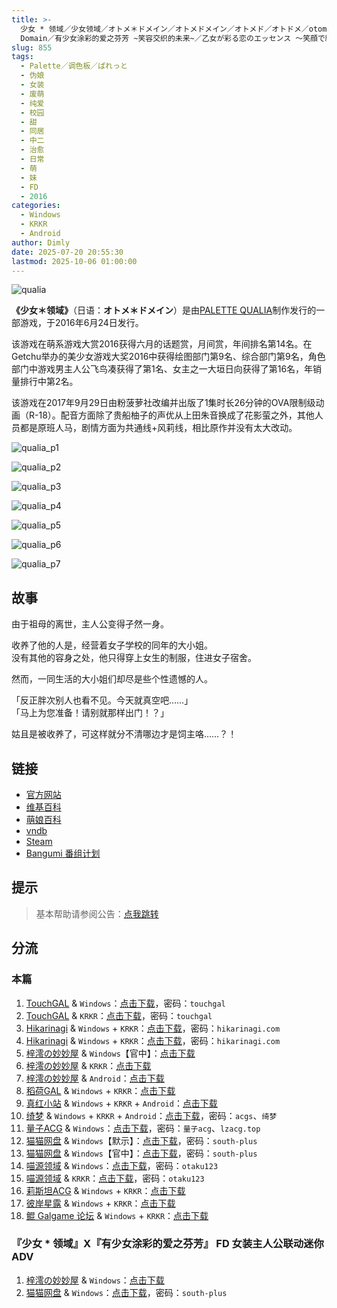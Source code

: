 ```yaml
---
title: >-
  少女 * 领域／少女领域／オトメ＊ドメイン／オトメドメイン／オトメド／オトドメ／otomedo／otodome／Otome *
  Domain／有少女涂彩的爱之芬芳 ~笑容交织的未来~／乙女が彩る恋のエッセンス ～笑顔で織りなす未来～ FD
slug: 855
tags:
  - Palette／调色板／ぱれっと
  - 伪娘
  - 女装
  - 废萌
  - 纯爱
  - 校园
  - 甜
  - 同居
  - 中二
  - 治愈
  - 日常
  - 萌
  - 妹
  - FD
  - 2016
categories:
  - Windows
  - KRKR
  - Android
author: Dimly
date: 2025-07-20 20:55:30
lastmod: 2025-10-06 01:00:00
---
```


![qualia](https://static.30hb.cn/vndb/img/qualia.webp)

**《少女＊领域》**（日语：**オトメ＊ドメイン**）是由[PALETTE QUALIA](https://zh.moegirl.org.cn/Palette(游戏公司)#Palette_QUALIA（ぱれっとクオリア）)制作发行的一部游戏，于2016年6月24日发行。

该游戏在萌系游戏大赏2016获得六月的话题赏，月间赏，年间排名第14名。在Getchu举办的美少女游戏大奖2016中获得绘图部门第9名、综合部门第9名，角色部门中游戏男主人公飞鸟凑获得了第1名、女主之一大垣日向获得了第16名，年销量排行中第2名。

该游戏在2017年9月29日由粉菠萝社改编并出版了1集时长26分钟的OVA限制级动画（R-18）。配音方面除了贵船柚子的声优从上田朱音换成了花影萤之外，其他人员都是原班人马，剧情方面为共通线+风莉线，相比原作并没有太大改动。

<!--more-->

![qualia_p1](https://static.30hb.cn/vndb/img/qualia_p1.webp)

![qualia_p2](https://static.30hb.cn/vndb/img/qualia_p2.webp)

![qualia_p3](https://static.30hb.cn/vndb/img/qualia_p3.webp)

![qualia_p4](https://static.30hb.cn/vndb/img/qualia_p4.webp)

![qualia_p5](https://static.30hb.cn/vndb/img/qualia_p5.webp)

![qualia_p6](https://static.30hb.cn/vndb/img/qualia_p6.webp)

![qualia_p7](https://static.30hb.cn/vndb/img/qualia_p7.webp)

## 故事

由于祖母的离世，主人公变得孑然一身。

收养了他的人是，经营着女子学校的同年的大小姐。  
没有其他的容身之处，他只得穿上女生的制服，住进女子宿舍。

然而，一同生活的大小姐们却尽是些个性遗憾的人。

「反正胖次别人也看不见。今天就真空吧……」  
「马上为您准备！请别就那样出门！？」

姑且是被收养了，可这样就分不清哪边才是饲主咯……？！

## 链接

- [官方网站](http://qualia.clearrave.co.jp/)
- [维基百科](https://zh.wikipedia.org/wiki/%E5%B0%91%E5%A5%B3%EF%BC%8A%E9%A0%98%E5%9F%9F)
- [萌娘百科](https://zh.moegirl.org.cn/%E5%B0%91%E5%A5%B3%E9%A2%86%E5%9F%9F)
- [vndb](https://vndb.org/v18149)
- [Steam](https://store.steampowered.com/app/2153330/)
- [Bangumi 番组计划](https://bgm.tv/subject/143834)

## 提示

> 基本帮助请参阅公告：[点我跳转](/)

## 分流

### 本篇

1.  [TouchGAL](https://www.touchgal.us/) & `Windows`：[点击下载](https://pan.touchgal.net/s/87wfg)，密码：`touchgal`
2.  [TouchGAL](https://www.touchgal.us/) & `KRKR`：[点击下载](https://pan.touchgal.net/s/0r5ug)，密码：`touchgal`
3.  [Hikarinagi](https://www.hikarinagi.net/) & `Windows` + `KRKR`：[点击下载](https://pan.yurari.moe/s/VQ9tL)，密码：`hikarinagi.com`
4.  [Hikarinagi](https://www.hikarinagi.net/) & `Windows` + `KRKR`：[点击下载](https://pan.yurari.moe/s/9r33Fg)，密码：`hikarinagi.com`
5.  [梓澪の妙妙屋](https://zi0.cc/) & `Windows`【官中】：[点击下载](https://zi0.cc/%E5%90%88%E9%9B%86%E7%B3%BB%E5%88%97/%E5%8D%97+GalGame%E6%B1%89%E5%8C%96%E5%8C%BA%E5%85%A8%E5%8C%BA%E8%B5%84%E6%BA%90%E5%A4%87%E4%BB%BD/04/[%E3%81%B1%E3%82%8C%E3%81%A3%E3%81%A8%E3%82%AF%E3%82%AA%E3%83%AA%E3%82%A2]%20%E3%82%AA%E3%83%88%E3%83%A1*%E3%83%89%E3%83%A1%E3%82%A4%E3%83%B3%20%20%E5%B0%91%E5%A5%B3*%E9%A2%86%E5%9F%9F%20%E6%B1%89%E5%8C%96%E7%A1%AC%E7%9B%98%E7%89%88[%E5%AE%98%E6%96%B9%E4%B8%AD%E6%96%87].zip)
6.  [梓澪の妙妙屋](https://zi0.cc/) & `KRKR`：[点击下载](https://zi0.cc/%60%E3%80%90%E5%BD%92%20%E6%A1%A3%E3%80%91/%E3%80%90KRKR%E5%90%88%E9%9B%86%E3%80%91/1/%E5%B0%91%E5%A5%B3%E9%A2%86%E5%9F%9F.exe)
7.  [梓澪の妙妙屋](https://zi0.cc/) & `Android`：[点击下载](https://zi0.cc/%60%E3%80%90%E5%BD%92%20%E6%A1%A3%E3%80%91/%E3%80%90%E5%86%B7%E7%8B%90%E5%90%88%E9%9B%862000+%E5%AE%89%E5%8D%93%E7%9B%B4%E8%A3%85apk%E3%80%91/018/%E5%B0%91%E5%A5%B3%E9%A2%86%E5%9F%9F.apk)
8.  [稻荷GAL](https://inarigal.com/) & `Windows` + `KRKR`：[点击下载](https://inarigal.com/detail/74)
9.  [真红小站](https://www.shinnku.com/) & `Windows` + `KRKR` + `Android`：[点击下载](https://www.shinnku.com/search?q=少女领域)
10.  [绮梦](https://acgs.one/) & `Windows` + `KRKR` + `Android`：[点击下载](https://game.acgs.one/game/122.html)，密码：`acgs`、`绮梦`
11.  [量子ACG](https://lzacg.org/) & `Windows`：[点击下载](https://lzacg.org/441)，密码：`量子acg`、`lzacg.top`
12.  [猫猫网盘](https://sakiko.de/) & `Windows`【默示】：[点击下载](https://catcat.cloud/GalGame/SP%E5%90%8E%E7%AB%AF1[GalGame%E5%88%86%E5%8C%BA]/GalGame%E5%90%88%E9%9B%86-05%E5%8F%B7%E6%9C%BA/Part24/[PALETTE%20QUALIA]%20%E5%B0%91%E5%A5%B3%E9%A2%86%E5%9F%9F%EF%BC%8F%E3%82%AA%E3%83%88%E3%83%A1%E3%83%89%E3%83%A1%E3%82%A4%E3%83%B3%E3%80%90%E9%BB%98%E7%A4%BA%E6%B1%89%E5%8C%96%E7%BB%84%E3%80%91.rar)，密码：`south-plus`
13.  [猫猫网盘](https://sakiko.de/) & `Windows`【官中】：[点击下载](https://catcat.cloud/GalGame/SP%E5%90%8E%E7%AB%AF1[GalGame%E5%88%86%E5%8C%BA]/%E5%8D%97+GalGame%E6%B1%89%E5%8C%96%E5%8C%BA%E5%85%A8%E5%8C%BA%E5%A4%87%E4%BB%BD%E5%90%88%E9%9B%86[%E9%87%8D%E5%8E%8B]-%E7%A6%BB%E6%95%A3/%E7%AC%AC%E4%B8%80%E8%BD%AE-Part1/%E6%9C%AC%E4%BD%93/[%E3%81%B1%E3%82%8C%E3%81%A3%E3%81%A8%E3%82%AF%E3%82%AA%E3%83%AA%E3%82%A2]%20%E3%82%AA%E3%83%88%E3%83%A1%E2%80%9B%EF%BC%8A%E3%83%89%E3%83%A1%E3%82%A4%E3%83%B3%20%20%E5%B0%91%E5%A5%B3%E2%80%9B%EF%BC%8A%E9%A2%86%E5%9F%9F%20%E6%B1%89%E5%8C%96%E7%A1%AC%E7%9B%98%E7%89%88[%E5%AE%98%E6%96%B9%E4%B8%AD%E6%96%87]/[%E3%81%B1%E3%82%8C%E3%81%A3%E3%81%A8%E3%82%AF%E3%82%AA%E3%83%AA%E3%82%A2]%20%E3%82%AA%E3%83%88%E3%83%A1%E2%80%9B%EF%BC%8A%E3%83%89%E3%83%A1%E3%82%A4%E3%83%B3%20%20%E5%B0%91%E5%A5%B3%E2%80%9B%EF%BC%8A%E9%A2%86%E5%9F%9F%20%E6%B1%89%E5%8C%96%E7%A1%AC%E7%9B%98%E7%89%88[%E5%AE%98%E6%96%B9%E4%B8%AD%E6%96%87].rar)，密码：`south-plus`
14.  [喵源领域](https://www.nyantaku.com/) & `Windows`：[点击下载](https://www.nullcloud.top/Game/PALETTE-QUALIA/[Windows]%E5%B0%91%E5%A5%B3%E9%A2%86%E5%9F%9F.7z)，密码：`otaku123`
15.  [喵源领域](https://www.nyantaku.com/) & `KRKR`：[点击下载](https://www.nullcloud.top/Game/PALETTE-QUALIA/[Kirikiroid2]%E5%B0%91%E5%A5%B3%E9%A2%86%E5%9F%9F.7z)，密码：`otaku123`
16.  [莉斯坦ACG](https://www.limulu.moe/) & `Windows` + `KRKR`：[点击下载](https://www.limulu.moe/posts/b50196bb)
17.  [彼岸星露](https://seve.yugal.cc/) & `Windows` + `KRKR`：[点击下载](https://seve.yugal.cc/archives/173.html)
18.  [鲲 Galgame 论坛](https://kungal.com) & `Windows` + `KRKR`：[点击下载](https://www.kungal.com/galgame/187)


### 『少女 * 领域』X『有少女涂彩的爱之芬芳』 FD 女装主人公联动迷你 ADV

1.  [梓澪の妙妙屋](https://zi0.cc/) & `Windows`：[点击下载](https://zi0.cc/%E5%90%88%E9%9B%86%E7%B3%BB%E5%88%97/%E5%8D%97+GalGame%E6%B1%89%E5%8C%96%E5%8C%BA%E5%85%A8%E5%8C%BA%E8%B5%84%E6%BA%90%E5%A4%87%E4%BB%BD/01/[ensemble]%20%E5%A5%B3%E8%A3%85%E4%B8%BB%E4%BA%BA%E5%85%AC%E4%B8%8E%E5%B0%91%E5%A5%B3%E9%A2%86%E5%9F%9F%E8%81%94%E5%8A%A8%E5%B0%8F%E5%89%A7%E5%9C%BA%20%E6%B1%89%E5%8C%96%E7%A1%AC%E7%9B%98%E7%89%88[dodjjdba1%E4%B8%AA%E4%BA%BA%E6%B1%89%E5%8C%96].zip)
2.  [猫猫网盘](https://sakiko.de/) & `Windows`：[点击下载](https://catcat.cloud/GalGame/SP%E5%90%8E%E7%AB%AF1[GalGame%E5%88%86%E5%8C%BA]/%E5%8D%97+GalGame%E6%B1%89%E5%8C%96%E5%8C%BA%E5%85%A8%E5%8C%BA%E5%A4%87%E4%BB%BD%E5%90%88%E9%9B%86[%E9%87%8D%E5%8E%8B]-%E7%A6%BB%E6%95%A3/%E7%AC%AC%E4%B8%80%E8%BD%AE-Part2/Main/[ensemble]%20%E5%A5%B3%E8%A3%85%E4%B8%BB%E4%BA%BA%E5%85%AC%E4%B8%8E%E5%B0%91%E5%A5%B3%E9%A2%86%E5%9F%9F%E8%81%94%E5%8A%A8%E5%B0%8F%E5%89%A7%E5%9C%BA%20%E6%B1%89%E5%8C%96%E7%A1%AC%E7%9B%98%E7%89%88[dodjjdba1%E4%B8%AA%E4%BA%BA%E6%B1%89%E5%8C%96]/[ensemble]%20%E5%A5%B3%E8%A3%85%E4%B8%BB%E4%BA%BA%E5%85%AC%E4%B8%8E%E5%B0%91%E5%A5%B3%E9%A2%86%E5%9F%9F%E8%81%94%E5%8A%A8%E5%B0%8F%E5%89%A7%E5%9C%BA%20%E6%B1%89%E5%8C%96%E7%A1%AC%E7%9B%98%E7%89%88[dodjjdba1%E4%B8%AA%E4%BA%BA%E6%B1%89%E5%8C%96].rar)，密码：`south-plus`
